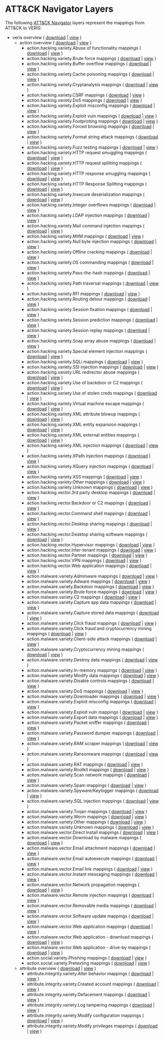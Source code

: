 # ATT&CK Navigator Layers

The following [ATT&CK Navigator](https://github.com/mitre-attack/attack-navigator/) layers represent the mappings from ATT&CK to VERIS:

- veris overview ( [download](https://raw.githubusercontent.com/center-for-threat-informed-defense/attack_to_veris/main/frameworks/veris/layers/veris-overview.json) | [view](https://mitre-attack.github.io/attack-navigator/#layerURL=https%3A%2F%2Fraw.githubusercontent.com%2Fcenter-for-threat-informed-defense%2Fattack_to_veris%2Fmain%2Fframeworks%2Fveris%2Flayers%2Fveris-overview.json) )
    - action overview ( [download](https://raw.githubusercontent.com/center-for-threat-informed-defense/attack_to_veris/main/frameworks/veris/layers/by_axes/action/action-overview.json) | [view](https://mitre-attack.github.io/attack-navigator/#layerURL=https%3A%2F%2Fraw.githubusercontent.com%2Fcenter-for-threat-informed-defense%2Fattack_to_veris%2Fmain%2Fframeworks%2Fveris%2Flayers%2Fby_axes%2Faction%2Faction-overview.json) )
        - action.hacking.variety.Abuse of functionality mappings ( [download](https://raw.githubusercontent.com/center-for-threat-informed-defense/attack_to_veris/main/frameworks/veris/layers/by_axes/action/action.hacking.variety.Abuse_of_functionality.json) | [view](https://mitre-attack.github.io/attack-navigator/#layerURL=https%3A%2F%2Fraw.githubusercontent.com%2Fcenter-for-threat-informed-defense%2Fattack_to_veris%2Fmain%2Fframeworks%2Fveris%2Flayers%2Fby_axes%2Faction%2Faction.hacking.variety.Abuse_of_functionality.json) )
        - action.hacking.variety.Brute force mappings ( [download](https://raw.githubusercontent.com/center-for-threat-informed-defense/attack_to_veris/main/frameworks/veris/layers/by_axes/action/action.hacking.variety.Brute_force.json) | [view](https://mitre-attack.github.io/attack-navigator/#layerURL=https%3A%2F%2Fraw.githubusercontent.com%2Fcenter-for-threat-informed-defense%2Fattack_to_veris%2Fmain%2Fframeworks%2Fveris%2Flayers%2Fby_axes%2Faction%2Faction.hacking.variety.Brute_force.json) )
        - action.hacking.variety.Buffer overflow mappings ( [download](https://raw.githubusercontent.com/center-for-threat-informed-defense/attack_to_veris/main/frameworks/veris/layers/by_axes/action/action.hacking.variety.Buffer_overflow.json) | [view](https://mitre-attack.github.io/attack-navigator/#layerURL=https%3A%2F%2Fraw.githubusercontent.com%2Fcenter-for-threat-informed-defense%2Fattack_to_veris%2Fmain%2Fframeworks%2Fveris%2Flayers%2Fby_axes%2Faction%2Faction.hacking.variety.Buffer_overflow.json) )
        - action.hacking.variety.Cache poisoning mappings ( [download](https://raw.githubusercontent.com/center-for-threat-informed-defense/attack_to_veris/main/frameworks/veris/layers/by_axes/action/action.hacking.variety.Cache_poisoning.json) | [view](https://mitre-attack.github.io/attack-navigator/#layerURL=https%3A%2F%2Fraw.githubusercontent.com%2Fcenter-for-threat-informed-defense%2Fattack_to_veris%2Fmain%2Fframeworks%2Fveris%2Flayers%2Fby_axes%2Faction%2Faction.hacking.variety.Cache_poisoning.json) )
        - action.hacking.variety.Cryptanalysis mappings ( [download](https://raw.githubusercontent.com/center-for-threat-informed-defense/attack_to_veris/main/frameworks/veris/layers/by_axes/action/action.hacking.variety.Cryptanalysis.json) | [view](https://mitre-attack.github.io/attack-navigator/#layerURL=https%3A%2F%2Fraw.githubusercontent.com%2Fcenter-for-threat-informed-defense%2Fattack_to_veris%2Fmain%2Fframeworks%2Fveris%2Flayers%2Fby_axes%2Faction%2Faction.hacking.variety.Cryptanalysis.json) )
        - action.hacking.variety.CSRF mappings ( [download](https://raw.githubusercontent.com/center-for-threat-informed-defense/attack_to_veris/main/frameworks/veris/layers/by_axes/action/action.hacking.variety.CSRF.json) | [view](https://mitre-attack.github.io/attack-navigator/#layerURL=https%3A%2F%2Fraw.githubusercontent.com%2Fcenter-for-threat-informed-defense%2Fattack_to_veris%2Fmain%2Fframeworks%2Fveris%2Flayers%2Fby_axes%2Faction%2Faction.hacking.variety.CSRF.json) )
        - action.hacking.variety.DoS mappings ( [download](https://raw.githubusercontent.com/center-for-threat-informed-defense/attack_to_veris/main/frameworks/veris/layers/by_axes/action/action.hacking.variety.DoS.json) | [view](https://mitre-attack.github.io/attack-navigator/#layerURL=https%3A%2F%2Fraw.githubusercontent.com%2Fcenter-for-threat-informed-defense%2Fattack_to_veris%2Fmain%2Fframeworks%2Fveris%2Flayers%2Fby_axes%2Faction%2Faction.hacking.variety.DoS.json) )
        - action.hacking.variety.Exploit misconfig mappings ( [download](https://raw.githubusercontent.com/center-for-threat-informed-defense/attack_to_veris/main/frameworks/veris/layers/by_axes/action/action.hacking.variety.Exploit_misconfig.json) | [view](https://mitre-attack.github.io/attack-navigator/#layerURL=https%3A%2F%2Fraw.githubusercontent.com%2Fcenter-for-threat-informed-defense%2Fattack_to_veris%2Fmain%2Fframeworks%2Fveris%2Flayers%2Fby_axes%2Faction%2Faction.hacking.variety.Exploit_misconfig.json) )
        - action.hacking.variety.Exploit vuln mappings ( [download](https://raw.githubusercontent.com/center-for-threat-informed-defense/attack_to_veris/main/frameworks/veris/layers/by_axes/action/action.hacking.variety.Exploit_vuln.json) | [view](https://mitre-attack.github.io/attack-navigator/#layerURL=https%3A%2F%2Fraw.githubusercontent.com%2Fcenter-for-threat-informed-defense%2Fattack_to_veris%2Fmain%2Fframeworks%2Fveris%2Flayers%2Fby_axes%2Faction%2Faction.hacking.variety.Exploit_vuln.json) )
        - action.hacking.variety.Footprinting mappings ( [download](https://raw.githubusercontent.com/center-for-threat-informed-defense/attack_to_veris/main/frameworks/veris/layers/by_axes/action/action.hacking.variety.Footprinting.json) | [view](https://mitre-attack.github.io/attack-navigator/#layerURL=https%3A%2F%2Fraw.githubusercontent.com%2Fcenter-for-threat-informed-defense%2Fattack_to_veris%2Fmain%2Fframeworks%2Fveris%2Flayers%2Fby_axes%2Faction%2Faction.hacking.variety.Footprinting.json) )
        - action.hacking.variety.Forced browsing mappings ( [download](https://raw.githubusercontent.com/center-for-threat-informed-defense/attack_to_veris/main/frameworks/veris/layers/by_axes/action/action.hacking.variety.Forced_browsing.json) | [view](https://mitre-attack.github.io/attack-navigator/#layerURL=https%3A%2F%2Fraw.githubusercontent.com%2Fcenter-for-threat-informed-defense%2Fattack_to_veris%2Fmain%2Fframeworks%2Fveris%2Flayers%2Fby_axes%2Faction%2Faction.hacking.variety.Forced_browsing.json) )
        - action.hacking.variety.Format string attack mappings ( [download](https://raw.githubusercontent.com/center-for-threat-informed-defense/attack_to_veris/main/frameworks/veris/layers/by_axes/action/action.hacking.variety.Format_string_attack.json) | [view](https://mitre-attack.github.io/attack-navigator/#layerURL=https%3A%2F%2Fraw.githubusercontent.com%2Fcenter-for-threat-informed-defense%2Fattack_to_veris%2Fmain%2Fframeworks%2Fveris%2Flayers%2Fby_axes%2Faction%2Faction.hacking.variety.Format_string_attack.json) )
        - action.hacking.variety.Fuzz testing mappings ( [download](https://raw.githubusercontent.com/center-for-threat-informed-defense/attack_to_veris/main/frameworks/veris/layers/by_axes/action/action.hacking.variety.Fuzz_testing.json) | [view](https://mitre-attack.github.io/attack-navigator/#layerURL=https%3A%2F%2Fraw.githubusercontent.com%2Fcenter-for-threat-informed-defense%2Fattack_to_veris%2Fmain%2Fframeworks%2Fveris%2Flayers%2Fby_axes%2Faction%2Faction.hacking.variety.Fuzz_testing.json) )
        - action.hacking.variety.HTTP request smuggling mappings ( [download](https://raw.githubusercontent.com/center-for-threat-informed-defense/attack_to_veris/main/frameworks/veris/layers/by_axes/action/action.hacking.variety.HTTP_request_smuggling.json) | [view](https://mitre-attack.github.io/attack-navigator/#layerURL=https%3A%2F%2Fraw.githubusercontent.com%2Fcenter-for-threat-informed-defense%2Fattack_to_veris%2Fmain%2Fframeworks%2Fveris%2Flayers%2Fby_axes%2Faction%2Faction.hacking.variety.HTTP_request_smuggling.json) )
        - action.hacking.variety.HTTP request splitting mappings ( [download](https://raw.githubusercontent.com/center-for-threat-informed-defense/attack_to_veris/main/frameworks/veris/layers/by_axes/action/action.hacking.variety.HTTP_request_splitting.json) | [view](https://mitre-attack.github.io/attack-navigator/#layerURL=https%3A%2F%2Fraw.githubusercontent.com%2Fcenter-for-threat-informed-defense%2Fattack_to_veris%2Fmain%2Fframeworks%2Fveris%2Flayers%2Fby_axes%2Faction%2Faction.hacking.variety.HTTP_request_splitting.json) )
        - action.hacking.variety.HTTP response smuggling mappings ( [download](https://raw.githubusercontent.com/center-for-threat-informed-defense/attack_to_veris/main/frameworks/veris/layers/by_axes/action/action.hacking.variety.HTTP_response_smuggling.json) | [view](https://mitre-attack.github.io/attack-navigator/#layerURL=https%3A%2F%2Fraw.githubusercontent.com%2Fcenter-for-threat-informed-defense%2Fattack_to_veris%2Fmain%2Fframeworks%2Fveris%2Flayers%2Fby_axes%2Faction%2Faction.hacking.variety.HTTP_response_smuggling.json) )
        - action.hacking.variety.HTTP Response Splitting mappings ( [download](https://raw.githubusercontent.com/center-for-threat-informed-defense/attack_to_veris/main/frameworks/veris/layers/by_axes/action/action.hacking.variety.HTTP_Response_Splitting.json) | [view](https://mitre-attack.github.io/attack-navigator/#layerURL=https%3A%2F%2Fraw.githubusercontent.com%2Fcenter-for-threat-informed-defense%2Fattack_to_veris%2Fmain%2Fframeworks%2Fveris%2Flayers%2Fby_axes%2Faction%2Faction.hacking.variety.HTTP_Response_Splitting.json) )
        - action.hacking.variety.Insecure deserialization mappings ( [download](https://raw.githubusercontent.com/center-for-threat-informed-defense/attack_to_veris/main/frameworks/veris/layers/by_axes/action/action.hacking.variety.Insecure_deserialization.json) | [view](https://mitre-attack.github.io/attack-navigator/#layerURL=https%3A%2F%2Fraw.githubusercontent.com%2Fcenter-for-threat-informed-defense%2Fattack_to_veris%2Fmain%2Fframeworks%2Fveris%2Flayers%2Fby_axes%2Faction%2Faction.hacking.variety.Insecure_deserialization.json) )
        - action.hacking.variety.Integer overflows mappings ( [download](https://raw.githubusercontent.com/center-for-threat-informed-defense/attack_to_veris/main/frameworks/veris/layers/by_axes/action/action.hacking.variety.Integer_overflows.json) | [view](https://mitre-attack.github.io/attack-navigator/#layerURL=https%3A%2F%2Fraw.githubusercontent.com%2Fcenter-for-threat-informed-defense%2Fattack_to_veris%2Fmain%2Fframeworks%2Fveris%2Flayers%2Fby_axes%2Faction%2Faction.hacking.variety.Integer_overflows.json) )
        - action.hacking.variety.LDAP injection mappings ( [download](https://raw.githubusercontent.com/center-for-threat-informed-defense/attack_to_veris/main/frameworks/veris/layers/by_axes/action/action.hacking.variety.LDAP_injection.json) | [view](https://mitre-attack.github.io/attack-navigator/#layerURL=https%3A%2F%2Fraw.githubusercontent.com%2Fcenter-for-threat-informed-defense%2Fattack_to_veris%2Fmain%2Fframeworks%2Fveris%2Flayers%2Fby_axes%2Faction%2Faction.hacking.variety.LDAP_injection.json) )
        - action.hacking.variety.Mail command injection mappings ( [download](https://raw.githubusercontent.com/center-for-threat-informed-defense/attack_to_veris/main/frameworks/veris/layers/by_axes/action/action.hacking.variety.Mail_command_injection.json) | [view](https://mitre-attack.github.io/attack-navigator/#layerURL=https%3A%2F%2Fraw.githubusercontent.com%2Fcenter-for-threat-informed-defense%2Fattack_to_veris%2Fmain%2Fframeworks%2Fveris%2Flayers%2Fby_axes%2Faction%2Faction.hacking.variety.Mail_command_injection.json) )
        - action.hacking.variety.MitM mappings ( [download](https://raw.githubusercontent.com/center-for-threat-informed-defense/attack_to_veris/main/frameworks/veris/layers/by_axes/action/action.hacking.variety.MitM.json) | [view](https://mitre-attack.github.io/attack-navigator/#layerURL=https%3A%2F%2Fraw.githubusercontent.com%2Fcenter-for-threat-informed-defense%2Fattack_to_veris%2Fmain%2Fframeworks%2Fveris%2Flayers%2Fby_axes%2Faction%2Faction.hacking.variety.MitM.json) )
        - action.hacking.variety.Null byte injection mappings ( [download](https://raw.githubusercontent.com/center-for-threat-informed-defense/attack_to_veris/main/frameworks/veris/layers/by_axes/action/action.hacking.variety.Null_byte_injection.json) | [view](https://mitre-attack.github.io/attack-navigator/#layerURL=https%3A%2F%2Fraw.githubusercontent.com%2Fcenter-for-threat-informed-defense%2Fattack_to_veris%2Fmain%2Fframeworks%2Fveris%2Flayers%2Fby_axes%2Faction%2Faction.hacking.variety.Null_byte_injection.json) )
        - action.hacking.variety.Offline cracking mappings ( [download](https://raw.githubusercontent.com/center-for-threat-informed-defense/attack_to_veris/main/frameworks/veris/layers/by_axes/action/action.hacking.variety.Offline_cracking.json) | [view](https://mitre-attack.github.io/attack-navigator/#layerURL=https%3A%2F%2Fraw.githubusercontent.com%2Fcenter-for-threat-informed-defense%2Fattack_to_veris%2Fmain%2Fframeworks%2Fveris%2Flayers%2Fby_axes%2Faction%2Faction.hacking.variety.Offline_cracking.json) )
        - action.hacking.variety.OS commanding mappings ( [download](https://raw.githubusercontent.com/center-for-threat-informed-defense/attack_to_veris/main/frameworks/veris/layers/by_axes/action/action.hacking.variety.OS_commanding.json) | [view](https://mitre-attack.github.io/attack-navigator/#layerURL=https%3A%2F%2Fraw.githubusercontent.com%2Fcenter-for-threat-informed-defense%2Fattack_to_veris%2Fmain%2Fframeworks%2Fveris%2Flayers%2Fby_axes%2Faction%2Faction.hacking.variety.OS_commanding.json) )
        - action.hacking.variety.Pass-the-hash mappings ( [download](https://raw.githubusercontent.com/center-for-threat-informed-defense/attack_to_veris/main/frameworks/veris/layers/by_axes/action/action.hacking.variety.Pass-the-hash.json) | [view](https://mitre-attack.github.io/attack-navigator/#layerURL=https%3A%2F%2Fraw.githubusercontent.com%2Fcenter-for-threat-informed-defense%2Fattack_to_veris%2Fmain%2Fframeworks%2Fveris%2Flayers%2Fby_axes%2Faction%2Faction.hacking.variety.Pass-the-hash.json) )
        - action.hacking.variety.Path traversal mappings ( [download](https://raw.githubusercontent.com/center-for-threat-informed-defense/attack_to_veris/main/frameworks/veris/layers/by_axes/action/action.hacking.variety.Path_traversal.json) | [view](https://mitre-attack.github.io/attack-navigator/#layerURL=https%3A%2F%2Fraw.githubusercontent.com%2Fcenter-for-threat-informed-defense%2Fattack_to_veris%2Fmain%2Fframeworks%2Fveris%2Flayers%2Fby_axes%2Faction%2Faction.hacking.variety.Path_traversal.json) )
        - action.hacking.variety.RFI mappings ( [download](https://raw.githubusercontent.com/center-for-threat-informed-defense/attack_to_veris/main/frameworks/veris/layers/by_axes/action/action.hacking.variety.RFI.json) | [view](https://mitre-attack.github.io/attack-navigator/#layerURL=https%3A%2F%2Fraw.githubusercontent.com%2Fcenter-for-threat-informed-defense%2Fattack_to_veris%2Fmain%2Fframeworks%2Fveris%2Flayers%2Fby_axes%2Faction%2Faction.hacking.variety.RFI.json) )
        - action.hacking.variety.Routing detour mappings ( [download](https://raw.githubusercontent.com/center-for-threat-informed-defense/attack_to_veris/main/frameworks/veris/layers/by_axes/action/action.hacking.variety.Routing_detour.json) | [view](https://mitre-attack.github.io/attack-navigator/#layerURL=https%3A%2F%2Fraw.githubusercontent.com%2Fcenter-for-threat-informed-defense%2Fattack_to_veris%2Fmain%2Fframeworks%2Fveris%2Flayers%2Fby_axes%2Faction%2Faction.hacking.variety.Routing_detour.json) )
        - action.hacking.variety.Session fixation mappings ( [download](https://raw.githubusercontent.com/center-for-threat-informed-defense/attack_to_veris/main/frameworks/veris/layers/by_axes/action/action.hacking.variety.Session_fixation.json) | [view](https://mitre-attack.github.io/attack-navigator/#layerURL=https%3A%2F%2Fraw.githubusercontent.com%2Fcenter-for-threat-informed-defense%2Fattack_to_veris%2Fmain%2Fframeworks%2Fveris%2Flayers%2Fby_axes%2Faction%2Faction.hacking.variety.Session_fixation.json) )
        - action.hacking.variety.Session prediction mappings ( [download](https://raw.githubusercontent.com/center-for-threat-informed-defense/attack_to_veris/main/frameworks/veris/layers/by_axes/action/action.hacking.variety.Session_prediction.json) | [view](https://mitre-attack.github.io/attack-navigator/#layerURL=https%3A%2F%2Fraw.githubusercontent.com%2Fcenter-for-threat-informed-defense%2Fattack_to_veris%2Fmain%2Fframeworks%2Fveris%2Flayers%2Fby_axes%2Faction%2Faction.hacking.variety.Session_prediction.json) )
        - action.hacking.variety.Session replay mappings ( [download](https://raw.githubusercontent.com/center-for-threat-informed-defense/attack_to_veris/main/frameworks/veris/layers/by_axes/action/action.hacking.variety.Session_replay.json) | [view](https://mitre-attack.github.io/attack-navigator/#layerURL=https%3A%2F%2Fraw.githubusercontent.com%2Fcenter-for-threat-informed-defense%2Fattack_to_veris%2Fmain%2Fframeworks%2Fveris%2Flayers%2Fby_axes%2Faction%2Faction.hacking.variety.Session_replay.json) )
        - action.hacking.variety.Soap array abuse mappings ( [download](https://raw.githubusercontent.com/center-for-threat-informed-defense/attack_to_veris/main/frameworks/veris/layers/by_axes/action/action.hacking.variety.Soap_array_abuse.json) | [view](https://mitre-attack.github.io/attack-navigator/#layerURL=https%3A%2F%2Fraw.githubusercontent.com%2Fcenter-for-threat-informed-defense%2Fattack_to_veris%2Fmain%2Fframeworks%2Fveris%2Flayers%2Fby_axes%2Faction%2Faction.hacking.variety.Soap_array_abuse.json) )
        - action.hacking.variety.Special element injection mappings ( [download](https://raw.githubusercontent.com/center-for-threat-informed-defense/attack_to_veris/main/frameworks/veris/layers/by_axes/action/action.hacking.variety.Special_element_injection.json) | [view](https://mitre-attack.github.io/attack-navigator/#layerURL=https%3A%2F%2Fraw.githubusercontent.com%2Fcenter-for-threat-informed-defense%2Fattack_to_veris%2Fmain%2Fframeworks%2Fveris%2Flayers%2Fby_axes%2Faction%2Faction.hacking.variety.Special_element_injection.json) )
        - action.hacking.variety.SQLi mappings ( [download](https://raw.githubusercontent.com/center-for-threat-informed-defense/attack_to_veris/main/frameworks/veris/layers/by_axes/action/action.hacking.variety.SQLi.json) | [view](https://mitre-attack.github.io/attack-navigator/#layerURL=https%3A%2F%2Fraw.githubusercontent.com%2Fcenter-for-threat-informed-defense%2Fattack_to_veris%2Fmain%2Fframeworks%2Fveris%2Flayers%2Fby_axes%2Faction%2Faction.hacking.variety.SQLi.json) )
        - action.hacking.variety.SSI injection mappings ( [download](https://raw.githubusercontent.com/center-for-threat-informed-defense/attack_to_veris/main/frameworks/veris/layers/by_axes/action/action.hacking.variety.SSI_injection.json) | [view](https://mitre-attack.github.io/attack-navigator/#layerURL=https%3A%2F%2Fraw.githubusercontent.com%2Fcenter-for-threat-informed-defense%2Fattack_to_veris%2Fmain%2Fframeworks%2Fveris%2Flayers%2Fby_axes%2Faction%2Faction.hacking.variety.SSI_injection.json) )
        - action.hacking.variety.URL redirector abuse mappings ( [download](https://raw.githubusercontent.com/center-for-threat-informed-defense/attack_to_veris/main/frameworks/veris/layers/by_axes/action/action.hacking.variety.URL_redirector_abuse.json) | [view](https://mitre-attack.github.io/attack-navigator/#layerURL=https%3A%2F%2Fraw.githubusercontent.com%2Fcenter-for-threat-informed-defense%2Fattack_to_veris%2Fmain%2Fframeworks%2Fveris%2Flayers%2Fby_axes%2Faction%2Faction.hacking.variety.URL_redirector_abuse.json) )
        - action.hacking.variety.Use of backdoor or C2 mappings ( [download](https://raw.githubusercontent.com/center-for-threat-informed-defense/attack_to_veris/main/frameworks/veris/layers/by_axes/action/action.hacking.variety.Use_of_backdoor_or_C2.json) | [view](https://mitre-attack.github.io/attack-navigator/#layerURL=https%3A%2F%2Fraw.githubusercontent.com%2Fcenter-for-threat-informed-defense%2Fattack_to_veris%2Fmain%2Fframeworks%2Fveris%2Flayers%2Fby_axes%2Faction%2Faction.hacking.variety.Use_of_backdoor_or_C2.json) )
        - action.hacking.variety.Use of stolen creds mappings ( [download](https://raw.githubusercontent.com/center-for-threat-informed-defense/attack_to_veris/main/frameworks/veris/layers/by_axes/action/action.hacking.variety.Use_of_stolen_creds.json) | [view](https://mitre-attack.github.io/attack-navigator/#layerURL=https%3A%2F%2Fraw.githubusercontent.com%2Fcenter-for-threat-informed-defense%2Fattack_to_veris%2Fmain%2Fframeworks%2Fveris%2Flayers%2Fby_axes%2Faction%2Faction.hacking.variety.Use_of_stolen_creds.json) )
        - action.hacking.variety.Virtual machine escape mappings ( [download](https://raw.githubusercontent.com/center-for-threat-informed-defense/attack_to_veris/main/frameworks/veris/layers/by_axes/action/action.hacking.variety.Virtual_machine_escape.json) | [view](https://mitre-attack.github.io/attack-navigator/#layerURL=https%3A%2F%2Fraw.githubusercontent.com%2Fcenter-for-threat-informed-defense%2Fattack_to_veris%2Fmain%2Fframeworks%2Fveris%2Flayers%2Fby_axes%2Faction%2Faction.hacking.variety.Virtual_machine_escape.json) )
        - action.hacking.variety.XML attribute blowup mappings ( [download](https://raw.githubusercontent.com/center-for-threat-informed-defense/attack_to_veris/main/frameworks/veris/layers/by_axes/action/action.hacking.variety.XML_attribute_blowup.json) | [view](https://mitre-attack.github.io/attack-navigator/#layerURL=https%3A%2F%2Fraw.githubusercontent.com%2Fcenter-for-threat-informed-defense%2Fattack_to_veris%2Fmain%2Fframeworks%2Fveris%2Flayers%2Fby_axes%2Faction%2Faction.hacking.variety.XML_attribute_blowup.json) )
        - action.hacking.variety.XML entity expansion mappings ( [download](https://raw.githubusercontent.com/center-for-threat-informed-defense/attack_to_veris/main/frameworks/veris/layers/by_axes/action/action.hacking.variety.XML_entity_expansion.json) | [view](https://mitre-attack.github.io/attack-navigator/#layerURL=https%3A%2F%2Fraw.githubusercontent.com%2Fcenter-for-threat-informed-defense%2Fattack_to_veris%2Fmain%2Fframeworks%2Fveris%2Flayers%2Fby_axes%2Faction%2Faction.hacking.variety.XML_entity_expansion.json) )
        - action.hacking.variety.XML external entities mappings ( [download](https://raw.githubusercontent.com/center-for-threat-informed-defense/attack_to_veris/main/frameworks/veris/layers/by_axes/action/action.hacking.variety.XML_external_entities.json) | [view](https://mitre-attack.github.io/attack-navigator/#layerURL=https%3A%2F%2Fraw.githubusercontent.com%2Fcenter-for-threat-informed-defense%2Fattack_to_veris%2Fmain%2Fframeworks%2Fveris%2Flayers%2Fby_axes%2Faction%2Faction.hacking.variety.XML_external_entities.json) )
        - action.hacking.variety.XML injection mappings ( [download](https://raw.githubusercontent.com/center-for-threat-informed-defense/attack_to_veris/main/frameworks/veris/layers/by_axes/action/action.hacking.variety.XML_injection.json) | [view](https://mitre-attack.github.io/attack-navigator/#layerURL=https%3A%2F%2Fraw.githubusercontent.com%2Fcenter-for-threat-informed-defense%2Fattack_to_veris%2Fmain%2Fframeworks%2Fveris%2Flayers%2Fby_axes%2Faction%2Faction.hacking.variety.XML_injection.json) )
        - action.hacking.variety.XPath injection mappings ( [download](https://raw.githubusercontent.com/center-for-threat-informed-defense/attack_to_veris/main/frameworks/veris/layers/by_axes/action/action.hacking.variety.XPath_injection.json) | [view](https://mitre-attack.github.io/attack-navigator/#layerURL=https%3A%2F%2Fraw.githubusercontent.com%2Fcenter-for-threat-informed-defense%2Fattack_to_veris%2Fmain%2Fframeworks%2Fveris%2Flayers%2Fby_axes%2Faction%2Faction.hacking.variety.XPath_injection.json) )
        - action.hacking.variety.XQuery injection mappings ( [download](https://raw.githubusercontent.com/center-for-threat-informed-defense/attack_to_veris/main/frameworks/veris/layers/by_axes/action/action.hacking.variety.XQuery_injection.json) | [view](https://mitre-attack.github.io/attack-navigator/#layerURL=https%3A%2F%2Fraw.githubusercontent.com%2Fcenter-for-threat-informed-defense%2Fattack_to_veris%2Fmain%2Fframeworks%2Fveris%2Flayers%2Fby_axes%2Faction%2Faction.hacking.variety.XQuery_injection.json) )
        - action.hacking.variety.XSS mappings ( [download](https://raw.githubusercontent.com/center-for-threat-informed-defense/attack_to_veris/main/frameworks/veris/layers/by_axes/action/action.hacking.variety.XSS.json) | [view](https://mitre-attack.github.io/attack-navigator/#layerURL=https%3A%2F%2Fraw.githubusercontent.com%2Fcenter-for-threat-informed-defense%2Fattack_to_veris%2Fmain%2Fframeworks%2Fveris%2Flayers%2Fby_axes%2Faction%2Faction.hacking.variety.XSS.json) )
        - action.hacking.variety.Other mappings ( [download](https://raw.githubusercontent.com/center-for-threat-informed-defense/attack_to_veris/main/frameworks/veris/layers/by_axes/action/action.hacking.variety.Other.json) | [view](https://mitre-attack.github.io/attack-navigator/#layerURL=https%3A%2F%2Fraw.githubusercontent.com%2Fcenter-for-threat-informed-defense%2Fattack_to_veris%2Fmain%2Fframeworks%2Fveris%2Flayers%2Fby_axes%2Faction%2Faction.hacking.variety.Other.json) )
        - action.hacking.variety.Unknown mappings ( [download](https://raw.githubusercontent.com/center-for-threat-informed-defense/attack_to_veris/main/frameworks/veris/layers/by_axes/action/action.hacking.variety.Unknown.json) | [view](https://mitre-attack.github.io/attack-navigator/#layerURL=https%3A%2F%2Fraw.githubusercontent.com%2Fcenter-for-threat-informed-defense%2Fattack_to_veris%2Fmain%2Fframeworks%2Fveris%2Flayers%2Fby_axes%2Faction%2Faction.hacking.variety.Unknown.json) )
        - action.hacking.vector.3rd party desktop mappings ( [download](https://raw.githubusercontent.com/center-for-threat-informed-defense/attack_to_veris/main/frameworks/veris/layers/by_axes/action/action.hacking.vector.3rd_party_desktop.json) | [view](https://mitre-attack.github.io/attack-navigator/#layerURL=https%3A%2F%2Fraw.githubusercontent.com%2Fcenter-for-threat-informed-defense%2Fattack_to_veris%2Fmain%2Fframeworks%2Fveris%2Flayers%2Fby_axes%2Faction%2Faction.hacking.vector.3rd_party_desktop.json) )
        - action.hacking.vector.Backdoor or C2 mappings ( [download](https://raw.githubusercontent.com/center-for-threat-informed-defense/attack_to_veris/main/frameworks/veris/layers/by_axes/action/action.hacking.vector.Backdoor_or_C2.json) | [view](https://mitre-attack.github.io/attack-navigator/#layerURL=https%3A%2F%2Fraw.githubusercontent.com%2Fcenter-for-threat-informed-defense%2Fattack_to_veris%2Fmain%2Fframeworks%2Fveris%2Flayers%2Fby_axes%2Faction%2Faction.hacking.vector.Backdoor_or_C2.json) )
        - action.hacking.vector.Command shell mappings ( [download](https://raw.githubusercontent.com/center-for-threat-informed-defense/attack_to_veris/main/frameworks/veris/layers/by_axes/action/action.hacking.vector.Command_shell.json) | [view](https://mitre-attack.github.io/attack-navigator/#layerURL=https%3A%2F%2Fraw.githubusercontent.com%2Fcenter-for-threat-informed-defense%2Fattack_to_veris%2Fmain%2Fframeworks%2Fveris%2Flayers%2Fby_axes%2Faction%2Faction.hacking.vector.Command_shell.json) )
        - action.hacking.vector.Desktop sharing mappings ( [download](https://raw.githubusercontent.com/center-for-threat-informed-defense/attack_to_veris/main/frameworks/veris/layers/by_axes/action/action.hacking.vector.Desktop_sharing.json) | [view](https://mitre-attack.github.io/attack-navigator/#layerURL=https%3A%2F%2Fraw.githubusercontent.com%2Fcenter-for-threat-informed-defense%2Fattack_to_veris%2Fmain%2Fframeworks%2Fveris%2Flayers%2Fby_axes%2Faction%2Faction.hacking.vector.Desktop_sharing.json) )
        - action.hacking.vector.Desktop sharing software mappings ( [download](https://raw.githubusercontent.com/center-for-threat-informed-defense/attack_to_veris/main/frameworks/veris/layers/by_axes/action/action.hacking.vector.Desktop_sharing_software.json) | [view](https://mitre-attack.github.io/attack-navigator/#layerURL=https%3A%2F%2Fraw.githubusercontent.com%2Fcenter-for-threat-informed-defense%2Fattack_to_veris%2Fmain%2Fframeworks%2Fveris%2Flayers%2Fby_axes%2Faction%2Faction.hacking.vector.Desktop_sharing_software.json) )
        - action.hacking.vector.Hypervisor mappings ( [download](https://raw.githubusercontent.com/center-for-threat-informed-defense/attack_to_veris/main/frameworks/veris/layers/by_axes/action/action.hacking.vector.Hypervisor.json) | [view](https://mitre-attack.github.io/attack-navigator/#layerURL=https%3A%2F%2Fraw.githubusercontent.com%2Fcenter-for-threat-informed-defense%2Fattack_to_veris%2Fmain%2Fframeworks%2Fveris%2Flayers%2Fby_axes%2Faction%2Faction.hacking.vector.Hypervisor.json) )
        - action.hacking.vector.Inter-tenant mappings ( [download](https://raw.githubusercontent.com/center-for-threat-informed-defense/attack_to_veris/main/frameworks/veris/layers/by_axes/action/action.hacking.vector.Inter-tenant.json) | [view](https://mitre-attack.github.io/attack-navigator/#layerURL=https%3A%2F%2Fraw.githubusercontent.com%2Fcenter-for-threat-informed-defense%2Fattack_to_veris%2Fmain%2Fframeworks%2Fveris%2Flayers%2Fby_axes%2Faction%2Faction.hacking.vector.Inter-tenant.json) )
        - action.hacking.vector.Partner mappings ( [download](https://raw.githubusercontent.com/center-for-threat-informed-defense/attack_to_veris/main/frameworks/veris/layers/by_axes/action/action.hacking.vector.Partner.json) | [view](https://mitre-attack.github.io/attack-navigator/#layerURL=https%3A%2F%2Fraw.githubusercontent.com%2Fcenter-for-threat-informed-defense%2Fattack_to_veris%2Fmain%2Fframeworks%2Fveris%2Flayers%2Fby_axes%2Faction%2Faction.hacking.vector.Partner.json) )
        - action.hacking.vector.VPN mappings ( [download](https://raw.githubusercontent.com/center-for-threat-informed-defense/attack_to_veris/main/frameworks/veris/layers/by_axes/action/action.hacking.vector.VPN.json) | [view](https://mitre-attack.github.io/attack-navigator/#layerURL=https%3A%2F%2Fraw.githubusercontent.com%2Fcenter-for-threat-informed-defense%2Fattack_to_veris%2Fmain%2Fframeworks%2Fveris%2Flayers%2Fby_axes%2Faction%2Faction.hacking.vector.VPN.json) )
        - action.hacking.vector.Web application mappings ( [download](https://raw.githubusercontent.com/center-for-threat-informed-defense/attack_to_veris/main/frameworks/veris/layers/by_axes/action/action.hacking.vector.Web_application.json) | [view](https://mitre-attack.github.io/attack-navigator/#layerURL=https%3A%2F%2Fraw.githubusercontent.com%2Fcenter-for-threat-informed-defense%2Fattack_to_veris%2Fmain%2Fframeworks%2Fveris%2Flayers%2Fby_axes%2Faction%2Faction.hacking.vector.Web_application.json) )
        - action.malware.variety.Adminware mappings ( [download](https://raw.githubusercontent.com/center-for-threat-informed-defense/attack_to_veris/main/frameworks/veris/layers/by_axes/action/action.malware.variety.Adminware.json) | [view](https://mitre-attack.github.io/attack-navigator/#layerURL=https%3A%2F%2Fraw.githubusercontent.com%2Fcenter-for-threat-informed-defense%2Fattack_to_veris%2Fmain%2Fframeworks%2Fveris%2Flayers%2Fby_axes%2Faction%2Faction.malware.variety.Adminware.json) )
        - action.malware.variety.Adware mappings ( [download](https://raw.githubusercontent.com/center-for-threat-informed-defense/attack_to_veris/main/frameworks/veris/layers/by_axes/action/action.malware.variety.Adware.json) | [view](https://mitre-attack.github.io/attack-navigator/#layerURL=https%3A%2F%2Fraw.githubusercontent.com%2Fcenter-for-threat-informed-defense%2Fattack_to_veris%2Fmain%2Fframeworks%2Fveris%2Flayers%2Fby_axes%2Faction%2Faction.malware.variety.Adware.json) )
        - action.malware.variety.Backdoor mappings ( [download](https://raw.githubusercontent.com/center-for-threat-informed-defense/attack_to_veris/main/frameworks/veris/layers/by_axes/action/action.malware.variety.Backdoor.json) | [view](https://mitre-attack.github.io/attack-navigator/#layerURL=https%3A%2F%2Fraw.githubusercontent.com%2Fcenter-for-threat-informed-defense%2Fattack_to_veris%2Fmain%2Fframeworks%2Fveris%2Flayers%2Fby_axes%2Faction%2Faction.malware.variety.Backdoor.json) )
        - action.malware.variety.Brute force mappings ( [download](https://raw.githubusercontent.com/center-for-threat-informed-defense/attack_to_veris/main/frameworks/veris/layers/by_axes/action/action.malware.variety.Brute_force.json) | [view](https://mitre-attack.github.io/attack-navigator/#layerURL=https%3A%2F%2Fraw.githubusercontent.com%2Fcenter-for-threat-informed-defense%2Fattack_to_veris%2Fmain%2Fframeworks%2Fveris%2Flayers%2Fby_axes%2Faction%2Faction.malware.variety.Brute_force.json) )
        - action.malware.variety.C2 mappings ( [download](https://raw.githubusercontent.com/center-for-threat-informed-defense/attack_to_veris/main/frameworks/veris/layers/by_axes/action/action.malware.variety.C2.json) | [view](https://mitre-attack.github.io/attack-navigator/#layerURL=https%3A%2F%2Fraw.githubusercontent.com%2Fcenter-for-threat-informed-defense%2Fattack_to_veris%2Fmain%2Fframeworks%2Fveris%2Flayers%2Fby_axes%2Faction%2Faction.malware.variety.C2.json) )
        - action.malware.variety.Capture app data mappings ( [download](https://raw.githubusercontent.com/center-for-threat-informed-defense/attack_to_veris/main/frameworks/veris/layers/by_axes/action/action.malware.variety.Capture_app_data.json) | [view](https://mitre-attack.github.io/attack-navigator/#layerURL=https%3A%2F%2Fraw.githubusercontent.com%2Fcenter-for-threat-informed-defense%2Fattack_to_veris%2Fmain%2Fframeworks%2Fveris%2Flayers%2Fby_axes%2Faction%2Faction.malware.variety.Capture_app_data.json) )
        - action.malware.variety.Capture stored data mappings ( [download](https://raw.githubusercontent.com/center-for-threat-informed-defense/attack_to_veris/main/frameworks/veris/layers/by_axes/action/action.malware.variety.Capture_stored_data.json) | [view](https://mitre-attack.github.io/attack-navigator/#layerURL=https%3A%2F%2Fraw.githubusercontent.com%2Fcenter-for-threat-informed-defense%2Fattack_to_veris%2Fmain%2Fframeworks%2Fveris%2Flayers%2Fby_axes%2Faction%2Faction.malware.variety.Capture_stored_data.json) )
        - action.malware.variety.Click fraud mappings ( [download](https://raw.githubusercontent.com/center-for-threat-informed-defense/attack_to_veris/main/frameworks/veris/layers/by_axes/action/action.malware.variety.Click_fraud.json) | [view](https://mitre-attack.github.io/attack-navigator/#layerURL=https%3A%2F%2Fraw.githubusercontent.com%2Fcenter-for-threat-informed-defense%2Fattack_to_veris%2Fmain%2Fframeworks%2Fveris%2Flayers%2Fby_axes%2Faction%2Faction.malware.variety.Click_fraud.json) )
        - action.malware.variety.Click fraud and cryptocurrency mining mappings ( [download](https://raw.githubusercontent.com/center-for-threat-informed-defense/attack_to_veris/main/frameworks/veris/layers/by_axes/action/action.malware.variety.Click_fraud_and_cryptocurrency_mining.json) | [view](https://mitre-attack.github.io/attack-navigator/#layerURL=https%3A%2F%2Fraw.githubusercontent.com%2Fcenter-for-threat-informed-defense%2Fattack_to_veris%2Fmain%2Fframeworks%2Fveris%2Flayers%2Fby_axes%2Faction%2Faction.malware.variety.Click_fraud_and_cryptocurrency_mining.json) )
        - action.malware.variety.Client-side attack mappings ( [download](https://raw.githubusercontent.com/center-for-threat-informed-defense/attack_to_veris/main/frameworks/veris/layers/by_axes/action/action.malware.variety.Client-side_attack.json) | [view](https://mitre-attack.github.io/attack-navigator/#layerURL=https%3A%2F%2Fraw.githubusercontent.com%2Fcenter-for-threat-informed-defense%2Fattack_to_veris%2Fmain%2Fframeworks%2Fveris%2Flayers%2Fby_axes%2Faction%2Faction.malware.variety.Client-side_attack.json) )
        - action.malware.variety.Cryptocurrency mining mappings ( [download](https://raw.githubusercontent.com/center-for-threat-informed-defense/attack_to_veris/main/frameworks/veris/layers/by_axes/action/action.malware.variety.Cryptocurrency_mining.json) | [view](https://mitre-attack.github.io/attack-navigator/#layerURL=https%3A%2F%2Fraw.githubusercontent.com%2Fcenter-for-threat-informed-defense%2Fattack_to_veris%2Fmain%2Fframeworks%2Fveris%2Flayers%2Fby_axes%2Faction%2Faction.malware.variety.Cryptocurrency_mining.json) )
        - action.malware.variety.Destroy data mappings ( [download](https://raw.githubusercontent.com/center-for-threat-informed-defense/attack_to_veris/main/frameworks/veris/layers/by_axes/action/action.malware.variety.Destroy_data.json) | [view](https://mitre-attack.github.io/attack-navigator/#layerURL=https%3A%2F%2Fraw.githubusercontent.com%2Fcenter-for-threat-informed-defense%2Fattack_to_veris%2Fmain%2Fframeworks%2Fveris%2Flayers%2Fby_axes%2Faction%2Faction.malware.variety.Destroy_data.json) )
        - action.malware.variety.In-memory mappings ( [download](https://raw.githubusercontent.com/center-for-threat-informed-defense/attack_to_veris/main/frameworks/veris/layers/by_axes/action/action.malware.variety.In-memory.json) | [view](https://mitre-attack.github.io/attack-navigator/#layerURL=https%3A%2F%2Fraw.githubusercontent.com%2Fcenter-for-threat-informed-defense%2Fattack_to_veris%2Fmain%2Fframeworks%2Fveris%2Flayers%2Fby_axes%2Faction%2Faction.malware.variety.In-memory.json) )
        - action.malware.variety.Modify data mappings ( [download](https://raw.githubusercontent.com/center-for-threat-informed-defense/attack_to_veris/main/frameworks/veris/layers/by_axes/action/action.malware.variety.Modify_data.json) | [view](https://mitre-attack.github.io/attack-navigator/#layerURL=https%3A%2F%2Fraw.githubusercontent.com%2Fcenter-for-threat-informed-defense%2Fattack_to_veris%2Fmain%2Fframeworks%2Fveris%2Flayers%2Fby_axes%2Faction%2Faction.malware.variety.Modify_data.json) )
        - action.malware.variety.Disable controls mappings ( [download](https://raw.githubusercontent.com/center-for-threat-informed-defense/attack_to_veris/main/frameworks/veris/layers/by_axes/action/action.malware.variety.Disable_controls.json) | [view](https://mitre-attack.github.io/attack-navigator/#layerURL=https%3A%2F%2Fraw.githubusercontent.com%2Fcenter-for-threat-informed-defense%2Fattack_to_veris%2Fmain%2Fframeworks%2Fveris%2Flayers%2Fby_axes%2Faction%2Faction.malware.variety.Disable_controls.json) )
        - action.malware.variety.DoS mappings ( [download](https://raw.githubusercontent.com/center-for-threat-informed-defense/attack_to_veris/main/frameworks/veris/layers/by_axes/action/action.malware.variety.DoS.json) | [view](https://mitre-attack.github.io/attack-navigator/#layerURL=https%3A%2F%2Fraw.githubusercontent.com%2Fcenter-for-threat-informed-defense%2Fattack_to_veris%2Fmain%2Fframeworks%2Fveris%2Flayers%2Fby_axes%2Faction%2Faction.malware.variety.DoS.json) )
        - action.malware.variety.Downloader mappings ( [download](https://raw.githubusercontent.com/center-for-threat-informed-defense/attack_to_veris/main/frameworks/veris/layers/by_axes/action/action.malware.variety.Downloader.json) | [view](https://mitre-attack.github.io/attack-navigator/#layerURL=https%3A%2F%2Fraw.githubusercontent.com%2Fcenter-for-threat-informed-defense%2Fattack_to_veris%2Fmain%2Fframeworks%2Fveris%2Flayers%2Fby_axes%2Faction%2Faction.malware.variety.Downloader.json) )
        - action.malware.variety.Exploit misconfig mappings ( [download](https://raw.githubusercontent.com/center-for-threat-informed-defense/attack_to_veris/main/frameworks/veris/layers/by_axes/action/action.malware.variety.Exploit_misconfig.json) | [view](https://mitre-attack.github.io/attack-navigator/#layerURL=https%3A%2F%2Fraw.githubusercontent.com%2Fcenter-for-threat-informed-defense%2Fattack_to_veris%2Fmain%2Fframeworks%2Fveris%2Flayers%2Fby_axes%2Faction%2Faction.malware.variety.Exploit_misconfig.json) )
        - action.malware.variety.Exploit vuln mappings ( [download](https://raw.githubusercontent.com/center-for-threat-informed-defense/attack_to_veris/main/frameworks/veris/layers/by_axes/action/action.malware.variety.Exploit_vuln.json) | [view](https://mitre-attack.github.io/attack-navigator/#layerURL=https%3A%2F%2Fraw.githubusercontent.com%2Fcenter-for-threat-informed-defense%2Fattack_to_veris%2Fmain%2Fframeworks%2Fveris%2Flayers%2Fby_axes%2Faction%2Faction.malware.variety.Exploit_vuln.json) )
        - action.malware.variety.Export data mappings ( [download](https://raw.githubusercontent.com/center-for-threat-informed-defense/attack_to_veris/main/frameworks/veris/layers/by_axes/action/action.malware.variety.Export_data.json) | [view](https://mitre-attack.github.io/attack-navigator/#layerURL=https%3A%2F%2Fraw.githubusercontent.com%2Fcenter-for-threat-informed-defense%2Fattack_to_veris%2Fmain%2Fframeworks%2Fveris%2Flayers%2Fby_axes%2Faction%2Faction.malware.variety.Export_data.json) )
        - action.malware.variety.Packet sniffer mappings ( [download](https://raw.githubusercontent.com/center-for-threat-informed-defense/attack_to_veris/main/frameworks/veris/layers/by_axes/action/action.malware.variety.Packet_sniffer.json) | [view](https://mitre-attack.github.io/attack-navigator/#layerURL=https%3A%2F%2Fraw.githubusercontent.com%2Fcenter-for-threat-informed-defense%2Fattack_to_veris%2Fmain%2Fframeworks%2Fveris%2Flayers%2Fby_axes%2Faction%2Faction.malware.variety.Packet_sniffer.json) )
        - action.malware.variety.Password dumper mappings ( [download](https://raw.githubusercontent.com/center-for-threat-informed-defense/attack_to_veris/main/frameworks/veris/layers/by_axes/action/action.malware.variety.Password_dumper.json) | [view](https://mitre-attack.github.io/attack-navigator/#layerURL=https%3A%2F%2Fraw.githubusercontent.com%2Fcenter-for-threat-informed-defense%2Fattack_to_veris%2Fmain%2Fframeworks%2Fveris%2Flayers%2Fby_axes%2Faction%2Faction.malware.variety.Password_dumper.json) )
        - action.malware.variety.RAM scraper mappings ( [download](https://raw.githubusercontent.com/center-for-threat-informed-defense/attack_to_veris/main/frameworks/veris/layers/by_axes/action/action.malware.variety.RAM_scraper.json) | [view](https://mitre-attack.github.io/attack-navigator/#layerURL=https%3A%2F%2Fraw.githubusercontent.com%2Fcenter-for-threat-informed-defense%2Fattack_to_veris%2Fmain%2Fframeworks%2Fveris%2Flayers%2Fby_axes%2Faction%2Faction.malware.variety.RAM_scraper.json) )
        - action.malware.variety.Ransomware mappings ( [download](https://raw.githubusercontent.com/center-for-threat-informed-defense/attack_to_veris/main/frameworks/veris/layers/by_axes/action/action.malware.variety.Ransomware.json) | [view](https://mitre-attack.github.io/attack-navigator/#layerURL=https%3A%2F%2Fraw.githubusercontent.com%2Fcenter-for-threat-informed-defense%2Fattack_to_veris%2Fmain%2Fframeworks%2Fveris%2Flayers%2Fby_axes%2Faction%2Faction.malware.variety.Ransomware.json) )
        - action.malware.variety.RAT mappings ( [download](https://raw.githubusercontent.com/center-for-threat-informed-defense/attack_to_veris/main/frameworks/veris/layers/by_axes/action/action.malware.variety.RAT.json) | [view](https://mitre-attack.github.io/attack-navigator/#layerURL=https%3A%2F%2Fraw.githubusercontent.com%2Fcenter-for-threat-informed-defense%2Fattack_to_veris%2Fmain%2Fframeworks%2Fveris%2Flayers%2Fby_axes%2Faction%2Faction.malware.variety.RAT.json) )
        - action.malware.variety.Rootkit mappings ( [download](https://raw.githubusercontent.com/center-for-threat-informed-defense/attack_to_veris/main/frameworks/veris/layers/by_axes/action/action.malware.variety.Rootkit.json) | [view](https://mitre-attack.github.io/attack-navigator/#layerURL=https%3A%2F%2Fraw.githubusercontent.com%2Fcenter-for-threat-informed-defense%2Fattack_to_veris%2Fmain%2Fframeworks%2Fveris%2Flayers%2Fby_axes%2Faction%2Faction.malware.variety.Rootkit.json) )
        - action.malware.variety.Scan network mappings ( [download](https://raw.githubusercontent.com/center-for-threat-informed-defense/attack_to_veris/main/frameworks/veris/layers/by_axes/action/action.malware.variety.Scan_network.json) | [view](https://mitre-attack.github.io/attack-navigator/#layerURL=https%3A%2F%2Fraw.githubusercontent.com%2Fcenter-for-threat-informed-defense%2Fattack_to_veris%2Fmain%2Fframeworks%2Fveris%2Flayers%2Fby_axes%2Faction%2Faction.malware.variety.Scan_network.json) )
        - action.malware.variety.Spam mappings ( [download](https://raw.githubusercontent.com/center-for-threat-informed-defense/attack_to_veris/main/frameworks/veris/layers/by_axes/action/action.malware.variety.Spam.json) | [view](https://mitre-attack.github.io/attack-navigator/#layerURL=https%3A%2F%2Fraw.githubusercontent.com%2Fcenter-for-threat-informed-defense%2Fattack_to_veris%2Fmain%2Fframeworks%2Fveris%2Flayers%2Fby_axes%2Faction%2Faction.malware.variety.Spam.json) )
        - action.malware.variety.Spyware/Keylogger mappings ( [download](https://raw.githubusercontent.com/center-for-threat-informed-defense/attack_to_veris/main/frameworks/veris/layers/by_axes/action/action.malware.variety.Spyware_Keylogger.json) | [view](https://mitre-attack.github.io/attack-navigator/#layerURL=https%3A%2F%2Fraw.githubusercontent.com%2Fcenter-for-threat-informed-defense%2Fattack_to_veris%2Fmain%2Fframeworks%2Fveris%2Flayers%2Fby_axes%2Faction%2Faction.malware.variety.Spyware_Keylogger.json) )
        - action.malware.variety.SQL injection mappings ( [download](https://raw.githubusercontent.com/center-for-threat-informed-defense/attack_to_veris/main/frameworks/veris/layers/by_axes/action/action.malware.variety.SQL_injection.json) | [view](https://mitre-attack.github.io/attack-navigator/#layerURL=https%3A%2F%2Fraw.githubusercontent.com%2Fcenter-for-threat-informed-defense%2Fattack_to_veris%2Fmain%2Fframeworks%2Fveris%2Flayers%2Fby_axes%2Faction%2Faction.malware.variety.SQL_injection.json) )
        - action.malware.variety.Trojan mappings ( [download](https://raw.githubusercontent.com/center-for-threat-informed-defense/attack_to_veris/main/frameworks/veris/layers/by_axes/action/action.malware.variety.Trojan.json) | [view](https://mitre-attack.github.io/attack-navigator/#layerURL=https%3A%2F%2Fraw.githubusercontent.com%2Fcenter-for-threat-informed-defense%2Fattack_to_veris%2Fmain%2Fframeworks%2Fveris%2Flayers%2Fby_axes%2Faction%2Faction.malware.variety.Trojan.json) )
        - action.malware.variety.Worm mappings ( [download](https://raw.githubusercontent.com/center-for-threat-informed-defense/attack_to_veris/main/frameworks/veris/layers/by_axes/action/action.malware.variety.Worm.json) | [view](https://mitre-attack.github.io/attack-navigator/#layerURL=https%3A%2F%2Fraw.githubusercontent.com%2Fcenter-for-threat-informed-defense%2Fattack_to_veris%2Fmain%2Fframeworks%2Fveris%2Flayers%2Fby_axes%2Faction%2Faction.malware.variety.Worm.json) )
        - action.malware.variety.Other mappings ( [download](https://raw.githubusercontent.com/center-for-threat-informed-defense/attack_to_veris/main/frameworks/veris/layers/by_axes/action/action.malware.variety.Other.json) | [view](https://mitre-attack.github.io/attack-navigator/#layerURL=https%3A%2F%2Fraw.githubusercontent.com%2Fcenter-for-threat-informed-defense%2Fattack_to_veris%2Fmain%2Fframeworks%2Fveris%2Flayers%2Fby_axes%2Faction%2Faction.malware.variety.Other.json) )
        - action.malware.variety.Unknown mappings ( [download](https://raw.githubusercontent.com/center-for-threat-informed-defense/attack_to_veris/main/frameworks/veris/layers/by_axes/action/action.malware.variety.Unknown.json) | [view](https://mitre-attack.github.io/attack-navigator/#layerURL=https%3A%2F%2Fraw.githubusercontent.com%2Fcenter-for-threat-informed-defense%2Fattack_to_veris%2Fmain%2Fframeworks%2Fveris%2Flayers%2Fby_axes%2Faction%2Faction.malware.variety.Unknown.json) )
        - action.malware.vector.Direct install mappings ( [download](https://raw.githubusercontent.com/center-for-threat-informed-defense/attack_to_veris/main/frameworks/veris/layers/by_axes/action/action.malware.vector.Direct_install.json) | [view](https://mitre-attack.github.io/attack-navigator/#layerURL=https%3A%2F%2Fraw.githubusercontent.com%2Fcenter-for-threat-informed-defense%2Fattack_to_veris%2Fmain%2Fframeworks%2Fveris%2Flayers%2Fby_axes%2Faction%2Faction.malware.vector.Direct_install.json) )
        - action.malware.vector.Download by malware mappings ( [download](https://raw.githubusercontent.com/center-for-threat-informed-defense/attack_to_veris/main/frameworks/veris/layers/by_axes/action/action.malware.vector.Download_by_malware.json) | [view](https://mitre-attack.github.io/attack-navigator/#layerURL=https%3A%2F%2Fraw.githubusercontent.com%2Fcenter-for-threat-informed-defense%2Fattack_to_veris%2Fmain%2Fframeworks%2Fveris%2Flayers%2Fby_axes%2Faction%2Faction.malware.vector.Download_by_malware.json) )
        - action.malware.vector.Email attachment mappings ( [download](https://raw.githubusercontent.com/center-for-threat-informed-defense/attack_to_veris/main/frameworks/veris/layers/by_axes/action/action.malware.vector.Email_attachment.json) | [view](https://mitre-attack.github.io/attack-navigator/#layerURL=https%3A%2F%2Fraw.githubusercontent.com%2Fcenter-for-threat-informed-defense%2Fattack_to_veris%2Fmain%2Fframeworks%2Fveris%2Flayers%2Fby_axes%2Faction%2Faction.malware.vector.Email_attachment.json) )
        - action.malware.vector.Email autoexecute mappings ( [download](https://raw.githubusercontent.com/center-for-threat-informed-defense/attack_to_veris/main/frameworks/veris/layers/by_axes/action/action.malware.vector.Email_autoexecute.json) | [view](https://mitre-attack.github.io/attack-navigator/#layerURL=https%3A%2F%2Fraw.githubusercontent.com%2Fcenter-for-threat-informed-defense%2Fattack_to_veris%2Fmain%2Fframeworks%2Fveris%2Flayers%2Fby_axes%2Faction%2Faction.malware.vector.Email_autoexecute.json) )
        - action.malware.vector.Email link mappings ( [download](https://raw.githubusercontent.com/center-for-threat-informed-defense/attack_to_veris/main/frameworks/veris/layers/by_axes/action/action.malware.vector.Email_link.json) | [view](https://mitre-attack.github.io/attack-navigator/#layerURL=https%3A%2F%2Fraw.githubusercontent.com%2Fcenter-for-threat-informed-defense%2Fattack_to_veris%2Fmain%2Fframeworks%2Fveris%2Flayers%2Fby_axes%2Faction%2Faction.malware.vector.Email_link.json) )
        - action.malware.vector.Instant messaging mappings ( [download](https://raw.githubusercontent.com/center-for-threat-informed-defense/attack_to_veris/main/frameworks/veris/layers/by_axes/action/action.malware.vector.Instant_messaging.json) | [view](https://mitre-attack.github.io/attack-navigator/#layerURL=https%3A%2F%2Fraw.githubusercontent.com%2Fcenter-for-threat-informed-defense%2Fattack_to_veris%2Fmain%2Fframeworks%2Fveris%2Flayers%2Fby_axes%2Faction%2Faction.malware.vector.Instant_messaging.json) )
        - action.malware.vector.Network propagation mappings ( [download](https://raw.githubusercontent.com/center-for-threat-informed-defense/attack_to_veris/main/frameworks/veris/layers/by_axes/action/action.malware.vector.Network_propagation.json) | [view](https://mitre-attack.github.io/attack-navigator/#layerURL=https%3A%2F%2Fraw.githubusercontent.com%2Fcenter-for-threat-informed-defense%2Fattack_to_veris%2Fmain%2Fframeworks%2Fveris%2Flayers%2Fby_axes%2Faction%2Faction.malware.vector.Network_propagation.json) )
        - action.malware.vector.Remote injection mappings ( [download](https://raw.githubusercontent.com/center-for-threat-informed-defense/attack_to_veris/main/frameworks/veris/layers/by_axes/action/action.malware.vector.Remote_injection.json) | [view](https://mitre-attack.github.io/attack-navigator/#layerURL=https%3A%2F%2Fraw.githubusercontent.com%2Fcenter-for-threat-informed-defense%2Fattack_to_veris%2Fmain%2Fframeworks%2Fveris%2Flayers%2Fby_axes%2Faction%2Faction.malware.vector.Remote_injection.json) )
        - action.malware.vector.Removable media mappings ( [download](https://raw.githubusercontent.com/center-for-threat-informed-defense/attack_to_veris/main/frameworks/veris/layers/by_axes/action/action.malware.vector.Removable_media.json) | [view](https://mitre-attack.github.io/attack-navigator/#layerURL=https%3A%2F%2Fraw.githubusercontent.com%2Fcenter-for-threat-informed-defense%2Fattack_to_veris%2Fmain%2Fframeworks%2Fveris%2Flayers%2Fby_axes%2Faction%2Faction.malware.vector.Removable_media.json) )
        - action.malware.vector.Software update mappings ( [download](https://raw.githubusercontent.com/center-for-threat-informed-defense/attack_to_veris/main/frameworks/veris/layers/by_axes/action/action.malware.vector.Software_update.json) | [view](https://mitre-attack.github.io/attack-navigator/#layerURL=https%3A%2F%2Fraw.githubusercontent.com%2Fcenter-for-threat-informed-defense%2Fattack_to_veris%2Fmain%2Fframeworks%2Fveris%2Flayers%2Fby_axes%2Faction%2Faction.malware.vector.Software_update.json) )
        - action.malware.vector.Web application mappings ( [download](https://raw.githubusercontent.com/center-for-threat-informed-defense/attack_to_veris/main/frameworks/veris/layers/by_axes/action/action.malware.vector.Web_application.json) | [view](https://mitre-attack.github.io/attack-navigator/#layerURL=https%3A%2F%2Fraw.githubusercontent.com%2Fcenter-for-threat-informed-defense%2Fattack_to_veris%2Fmain%2Fframeworks%2Fveris%2Flayers%2Fby_axes%2Faction%2Faction.malware.vector.Web_application.json) )
        - action.malware.vector.Web application - download mappings ( [download](https://raw.githubusercontent.com/center-for-threat-informed-defense/attack_to_veris/main/frameworks/veris/layers/by_axes/action/action.malware.vector.Web_application_-_download.json) | [view](https://mitre-attack.github.io/attack-navigator/#layerURL=https%3A%2F%2Fraw.githubusercontent.com%2Fcenter-for-threat-informed-defense%2Fattack_to_veris%2Fmain%2Fframeworks%2Fveris%2Flayers%2Fby_axes%2Faction%2Faction.malware.vector.Web_application_-_download.json) )
        - action.malware.vector.Web application - drive-by mappings ( [download](https://raw.githubusercontent.com/center-for-threat-informed-defense/attack_to_veris/main/frameworks/veris/layers/by_axes/action/action.malware.vector.Web_application_-_drive-by.json) | [view](https://mitre-attack.github.io/attack-navigator/#layerURL=https%3A%2F%2Fraw.githubusercontent.com%2Fcenter-for-threat-informed-defense%2Fattack_to_veris%2Fmain%2Fframeworks%2Fveris%2Flayers%2Fby_axes%2Faction%2Faction.malware.vector.Web_application_-_drive-by.json) )
        - action.social.variety.Phishing mappings ( [download](https://raw.githubusercontent.com/center-for-threat-informed-defense/attack_to_veris/main/frameworks/veris/layers/by_axes/action/action.social.variety.Phishing.json) | [view](https://mitre-attack.github.io/attack-navigator/#layerURL=https%3A%2F%2Fraw.githubusercontent.com%2Fcenter-for-threat-informed-defense%2Fattack_to_veris%2Fmain%2Fframeworks%2Fveris%2Flayers%2Fby_axes%2Faction%2Faction.social.variety.Phishing.json) )
        - action.social.variety.Pretexting mappings ( [download](https://raw.githubusercontent.com/center-for-threat-informed-defense/attack_to_veris/main/frameworks/veris/layers/by_axes/action/action.social.variety.Pretexting.json) | [view](https://mitre-attack.github.io/attack-navigator/#layerURL=https%3A%2F%2Fraw.githubusercontent.com%2Fcenter-for-threat-informed-defense%2Fattack_to_veris%2Fmain%2Fframeworks%2Fveris%2Flayers%2Fby_axes%2Faction%2Faction.social.variety.Pretexting.json) )
    - attribute overview ( [download](https://raw.githubusercontent.com/center-for-threat-informed-defense/attack_to_veris/main/frameworks/veris/layers/by_axes/attribute/attribute-overview.json) | [view](https://mitre-attack.github.io/attack-navigator/#layerURL=https%3A%2F%2Fraw.githubusercontent.com%2Fcenter-for-threat-informed-defense%2Fattack_to_veris%2Fmain%2Fframeworks%2Fveris%2Flayers%2Fby_axes%2Fattribute%2Fattribute-overview.json) )
        - attribute.integrity.variety.Alter behavior mappings ( [download](https://raw.githubusercontent.com/center-for-threat-informed-defense/attack_to_veris/main/frameworks/veris/layers/by_axes/attribute/attribute.integrity.variety.Alter_behavior.json) | [view](https://mitre-attack.github.io/attack-navigator/#layerURL=https%3A%2F%2Fraw.githubusercontent.com%2Fcenter-for-threat-informed-defense%2Fattack_to_veris%2Fmain%2Fframeworks%2Fveris%2Flayers%2Fby_axes%2Fattribute%2Fattribute.integrity.variety.Alter_behavior.json) )
        - attribute.integrity.variety.Created account mappings ( [download](https://raw.githubusercontent.com/center-for-threat-informed-defense/attack_to_veris/main/frameworks/veris/layers/by_axes/attribute/attribute.integrity.variety.Created_account.json) | [view](https://mitre-attack.github.io/attack-navigator/#layerURL=https%3A%2F%2Fraw.githubusercontent.com%2Fcenter-for-threat-informed-defense%2Fattack_to_veris%2Fmain%2Fframeworks%2Fveris%2Flayers%2Fby_axes%2Fattribute%2Fattribute.integrity.variety.Created_account.json) )
        - attribute.integrity.variety.Defacement mappings ( [download](https://raw.githubusercontent.com/center-for-threat-informed-defense/attack_to_veris/main/frameworks/veris/layers/by_axes/attribute/attribute.integrity.variety.Defacement.json) | [view](https://mitre-attack.github.io/attack-navigator/#layerURL=https%3A%2F%2Fraw.githubusercontent.com%2Fcenter-for-threat-informed-defense%2Fattack_to_veris%2Fmain%2Fframeworks%2Fveris%2Flayers%2Fby_axes%2Fattribute%2Fattribute.integrity.variety.Defacement.json) )
        - attribute.integrity.variety.Log tampering mappings ( [download](https://raw.githubusercontent.com/center-for-threat-informed-defense/attack_to_veris/main/frameworks/veris/layers/by_axes/attribute/attribute.integrity.variety.Log_tampering.json) | [view](https://mitre-attack.github.io/attack-navigator/#layerURL=https%3A%2F%2Fraw.githubusercontent.com%2Fcenter-for-threat-informed-defense%2Fattack_to_veris%2Fmain%2Fframeworks%2Fveris%2Flayers%2Fby_axes%2Fattribute%2Fattribute.integrity.variety.Log_tampering.json) )
        - attribute.integrity.variety.Modify configuration mappings ( [download](https://raw.githubusercontent.com/center-for-threat-informed-defense/attack_to_veris/main/frameworks/veris/layers/by_axes/attribute/attribute.integrity.variety.Modify_configuration.json) | [view](https://mitre-attack.github.io/attack-navigator/#layerURL=https%3A%2F%2Fraw.githubusercontent.com%2Fcenter-for-threat-informed-defense%2Fattack_to_veris%2Fmain%2Fframeworks%2Fveris%2Flayers%2Fby_axes%2Fattribute%2Fattribute.integrity.variety.Modify_configuration.json) )
        - attribute.integrity.variety.Modify privileges mappings ( [download](https://raw.githubusercontent.com/center-for-threat-informed-defense/attack_to_veris/main/frameworks/veris/layers/by_axes/attribute/attribute.integrity.variety.Modify_privileges.json) | [view](https://mitre-attack.github.io/attack-navigator/#layerURL=https%3A%2F%2Fraw.githubusercontent.com%2Fcenter-for-threat-informed-defense%2Fattack_to_veris%2Fmain%2Fframeworks%2Fveris%2Flayers%2Fby_axes%2Fattribute%2Fattribute.integrity.variety.Modify_privileges.json) )